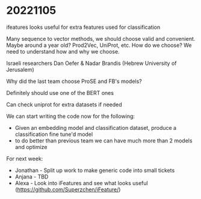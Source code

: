 # 20221105
ifeatures looks useful for extra features used for classification

Many sequence to vector methods, we should choose valid and convenient. Maybe around a year old? Prod2Vec, UniProt, etc. How do we choose? We need to understand how and why we choose.

Israeli researchers Dan Oefer & Nadar Brandis (Hebrew University of Jerusalem)

Why did the last team choose ProSE and FB's models?

Definitely should use one of the BERT ones

Can check uniprot for extra datasets if needed

We can start writing the code now for the following:
  - Given an embedding model and classification dataset, produce a classification fine tune'd model
  - to do better than previous team we can have much more than 2 models and optimize

For next week:
  - Jonathan - Split up work to make generic code into small tickets
  - Anjana - TBD
  - Alexa - Look into iFeatures and see what looks useful (https://github.com/Superzchen/iFeature/)
